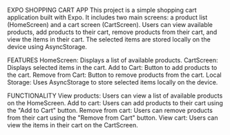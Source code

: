 EXPO SHOPPING CART APP
This project is a simple shopping cart application built with Expo. It includes two main screens: a product list (HomeScreen) and a cart screen (CartScreen). Users can view available products, add products to their cart, remove products from their cart, and view the items in their cart. The selected items are stored locally on the device using AsyncStorage.

FEATURES
HomeScreen: Displays a list of available products.
CartScreen: Displays selected items in the cart.
Add to Cart: Button to add products to the cart.
Remove from Cart: Button to remove products from the cart.
Local Storage: Uses AsyncStorage to store selected items locally on the device.

FUNCTIONALITY
View products: Users can view a list of available products on the HomeScreen.
Add to cart: Users can add products to their cart using the "Add to Cart" button.
Remove from cart: Users can remove products from their cart using the "Remove from Cart" button.
View cart: Users can view the items in their cart on the CartScreen.
